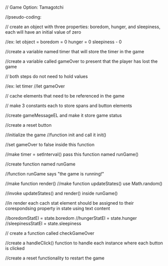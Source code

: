 
// Game Option: Tamagotchi

//pseudo-coding:

// create an object with three properties: boredom, hunger, and sleepiness, each will have an initial value of zero 

//ex: let object = boredom = 0 hunger = 0 sleepiness - 0

//create a variable named timer that will store the timer in the game 

//create a variable called gameOver to present that the player has lost the game 

// both steps do not need to hold values 

//ex: let timer 
//let gameOver 

// cache elements that need to be referenced in the game 

// make 3 constants each to store spans and button elements

//create gameMessageEL and make it store game status 

//create a reset button 

//initialize the game 
//function init and call it init()

//set gameOver to false inside this function 

//make timer = setInterval() pass this function named runGame()

//create function named runGame 

//function runGame says "the game is running!"

//make function render()
//make function updateStates() use Math.random()

//invoke updateStates() and render() inside runGame()

//in render each cach stat element should be assigned to their corespondsing property in state using text content 

//boredomStatEl = state.boredom 
//hungerStatEl = state.hunger 
//sleepinessStatEl = state.sleepiness 

// create a function called checkGameOver 

//create a handleClick() function to handle each instance where each button is clicked 

//create a reset functionality to restart the game 